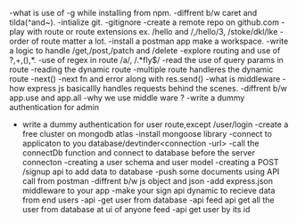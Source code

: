 -what is use of -g while installing from npm.
-diffrent b/w caret and tilda(^and~).
-intialize git.
-gitignore
-create a remote repo on github.com
-play with route or route extensions  ex. /hello and /,/hello/3, /stoke/dkl/lke
-order of route matter a lot.
-install a postman app make a workspace.
-write a logic to handle /get,/post,/patch and /delete
-explore routing and use of ?,+,(),*.
-use of regex in route /a/, /.*fly$/
-read the use of query params in route
-reading the dynamic route
-multiple route handleres the dynamic route
-next()
-next fn and error along with res.send()
-what is middleware 
-how express js basicallly handles requests behind the scenes.
-diffrent b/w app.use and app.all
-why we use middle ware ?
-write a dummy authentication for admin
- write a dummy authentication for user route,except /user/login
-create a free cluster on mongodb atlas
-install mongoose library
-connect to applicaton to you database/devtinder<connection -url>
-call the connectDb function and connect to database before the server connecton
-creating a user schema and user model
-creating a POST /signup api to add data to database 
-push some documents using API call from postman
-diffrent b/w js object and json
-add express.json middleware to  your app
-make your sign api dynamic to recieve data from end users
-api -get user from database 
-api  feed api get all the user from database at ui of anyone feed
-api  get user by its id


